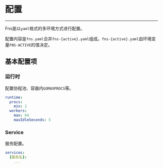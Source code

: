 # 配置

---

Fns是以`yaml`格式的多环境方式进行配置。

配置内容是`fns.yaml`合并`fns-{active}.yaml`组成。`fns-{active}.yaml`由环境变量`FNS-ACTIVE`的值决定。

## 基本配置项

### 运行时
配置协程池、容器内`GOMAXPROCS`等。
```yaml
runtime:
  procs:
    min: 1
  workers:
    max: 64
    maxIdleSeconds: 5
```

### Service
服务配置。
```yaml
services:
  {服务名}:
    ...
```